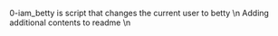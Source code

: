 0-iam_betty is script that changes the current user to betty
\n Adding additional contents to readme
\n
